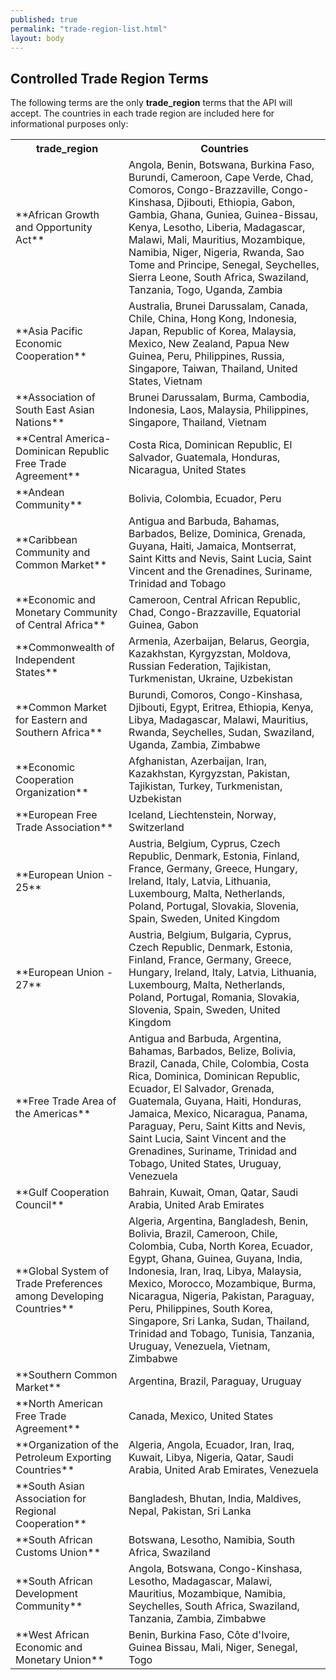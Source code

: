 ```yaml
---
published: true
permalink: "trade-region-list.html"
layout: body
---
```


## Controlled Trade Region Terms

The following terms are the only **trade_region** terms that the API will accept.  The countries in each trade region are included here for informational purposes only:

<table border="0">
<tr>
<th>trade_region</th>
<th>Countries</th>
</tr>

<tr>
<td>**African Growth and Opportunity Act**</td>
<td>Angola, Benin, Botswana, Burkina Faso, Burundi, Cameroon, Cape Verde, Chad, Comoros, Congo-Brazzaville, Congo-Kinshasa, Djibouti, Ethiopia, Gabon, Gambia, Ghana, Guniea, Guinea-Bissau, Kenya, Lesotho, Liberia, Madagascar, Malawi, Mali, Mauritius, Mozambique, Namibia, Niger, Nigeria, Rwanda, Sao Tome and Principe, Senegal, Seychelles, Sierra Leone, South Africa, Swaziland, Tanzania, Togo, Uganda, Zambia</td>
</tr>

<tr>
<td>**Asia Pacific Economic Cooperation**</td>
<td>Australia, Brunei Darussalam, Canada, Chile, China, Hong Kong, Indonesia, Japan, Republic of Korea, Malaysia, Mexico, New Zealand, Papua New Guinea, Peru, Philippines, Russia, Singapore, Taiwan, Thailand, United States, Vietnam</td>
</tr>

<tr>
<td>**Association of South East Asian Nations**</td>
<td>Brunei Darussalam, Burma, Cambodia, Indonesia, Laos, Malaysia, Philippines, Singapore, Thailand, Vietnam</td>
</tr>

<tr>
<td>**Central America-Dominican Republic Free Trade Agreement**</td>
<td>Costa Rica, Dominican Republic, El Salvador, Guatemala, Honduras, Nicaragua, United States</td>
</tr>

<tr>
<td>**Andean Community**</td>
<td>Bolivia, Colombia, Ecuador, Peru</td>
</tr>

<tr>
<td>**Caribbean Community and Common Market**</td>
<td>Antigua and Barbuda, Bahamas, Barbados, Belize, Dominica, Grenada, Guyana, Haiti, Jamaica, Montserrat, Saint Kitts and Nevis, Saint Lucia, Saint Vincent and the Grenadines, Suriname, Trinidad and Tobago</td>
</tr>

<tr>
<td>**Economic and Monetary Community of Central Africa**</td>
<td>Cameroon, Central African Republic, Chad, Congo-Brazzaville, Equatorial Guinea, Gabon</td>
</tr>

<tr>
<td>**Commonwealth of Independent States**</td>
<td>Armenia, Azerbaijan, Belarus, Georgia, Kazakhstan, Kyrgyzstan, Moldova, Russian Federation, Tajikistan, Turkmenistan, Ukraine, Uzbekistan</td>
</tr>

<tr>
<td>**Common Market for Eastern and Southern Africa**</td>
<td>Burundi, Comoros, Congo-Kinshasa, Djibouti, Egypt, Eritrea, Ethiopia, Kenya, Libya, Madagascar, Malawi, Mauritius, Rwanda, Seychelles, Sudan, Swaziland, Uganda, Zambia, Zimbabwe</td>
</tr>

<tr>
<td>**Economic Cooperation Organization**</td>
<td>Afghanistan, Azerbaijan, Iran, Kazakhstan, Kyrgyzstan, Pakistan, Tajikistan, Turkey, Turkmenistan, Uzbekistan</td>
</tr>

<tr>
<td>**European Free Trade Association**</td>
<td>Iceland, Liechtenstein, Norway, Switzerland</td>
</tr>

<tr>
<td>**European Union - 25**</td>
<td>Austria, Belgium, Cyprus, Czech Republic, Denmark, Estonia, Finland, France, Germany, Greece, Hungary, Ireland, Italy, Latvia, Lithuania, Luxembourg, Malta, Netherlands, Poland, Portugal, Slovakia, Slovenia, Spain, Sweden, United Kingdom</td>
</tr>

<tr>
<td>**European Union - 27**</td>
<td>Austria, Belgium, Bulgaria, Cyprus, Czech Republic, Denmark, Estonia, Finland, France, Germany, Greece, Hungary, Ireland, Italy, Latvia, Lithuania, Luxembourg, Malta, Netherlands, Poland, Portugal, Romania, Slovakia, Slovenia, Spain, Sweden, United Kingdom</td>
</tr>

<tr>
<td>**Free Trade Area of the Americas**</td>
<td>Antigua and Barbuda, Argentina, Bahamas, Barbados, Belize, Bolivia, Brazil, Canada, Chile, Colombia, Costa Rica, Dominica, Dominican Republic, Ecuador, El Salvador, Grenada, Guatemala, Guyana, Haiti, Honduras, Jamaica, Mexico, Nicaragua, Panama, Paraguay, Peru, Saint Kitts and Nevis, Saint Lucia, Saint Vincent and the Grenadines, Suriname, Trinidad and Tobago, United States, Uruguay, Venezuela</td>
</tr>

<tr>
<td>**Gulf Cooperation Council**</td>
<td>Bahrain, Kuwait, Oman, Qatar, Saudi Arabia, United Arab Emirates</td>
</tr>

<tr>
<td>**Global System of Trade Preferences among Developing Countries**</td>
<td>Algeria, Argentina, Bangladesh, Benin, Bolivia, Brazil, Cameroon, Chile, Colombia, Cuba, North Korea, Ecuador, Egypt, Ghana, Guinea, Guyana, India, Indonesia, Iran, Iraq, Libya, Malaysia, Mexico, Morocco, Mozambique, Burma, Nicaragua, Nigeria, Pakistan, Paraguay, Peru, Philippines, South Korea, Singapore, Sri Lanka, Sudan, Thailand, Trinidad and Tobago, Tunisia, Tanzania, Uruguay, Venezuela, Vietnam, Zimbabwe</td>
</tr>

<tr>
<td>**Southern Common Market**</td>
<td>Argentina, Brazil, Paraguay, Uruguay</td>
</tr>

<tr>
<td>**North American Free Trade Agreement**</td>
<td>Canada, Mexico, United States</td>
</tr>

<tr>
<td>**Organization of the Petroleum Exporting Countries**</td>
<td>Algeria, Angola, Ecuador, Iran, Iraq, Kuwait, Libya, Nigeria, Qatar, Saudi Arabia, United Arab Emirates, Venezuela</td>
</tr>

<tr>
<td>**South Asian Association for Regional Cooperation**</td>
<td>Bangladesh, Bhutan, India, Maldives, Nepal, Pakistan, Sri Lanka</td>
</tr>

<tr>
<td>**South African Customs Union**</td>
<td>Botswana, Lesotho, Namibia, South Africa, Swaziland</td>
</tr>

<tr>
<td>**South African Development Community**</td>
<td>Angola, Botswana, Congo-Kinshasa, Lesotho, Madagascar, Malawi, Mauritius, Mozambique, Namibia, Seychelles, South Africa, Swaziland, Tanzania, Zambia, Zimbabwe</td>
</tr>

<tr>
<td>**West African Economic and Monetary Union**</td>
<td>Benin, Burkina Faso, Côte d'Ivoire, Guinea Bissau, Mali, Niger, Senegal, Togo</td>
</tr>

</table>